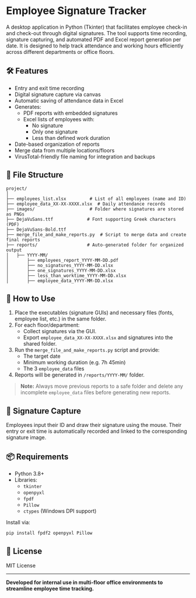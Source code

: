 # Employee Signature Tracker

A desktop application in Python (Tkinter) that facilitates employee check-in and check-out through digital signatures. The tool supports time recording, signature capturing, and automated PDF and Excel report generation per date. It is designed to help track attendance and working hours efficiently across different departments or office floors.

## 🛠 Features

- Entry and exit time recording
- Digital signature capture via canvas
- Automatic saving of attendance data in Excel
- Generates:
  - PDF reports with embedded signatures
  - Excel lists of employees with:
    - No signature
    - Only one signature
    - Less than defined work duration
- Date-based organization of reports
- Merge data from multiple locations/floors
- VirusTotal-friendly file naming for integration and backups

## 📁 File Structure

```
project/
│
├── employees_list.xlsx         # List of all employees (name and ID)
├── employee_data_XX-XX-XXXX.xlsx  # Daily attendance records
├── images/                     # Folder where signatures are stored as PNGs
├── DejaVuSans.ttf             # Font supporting Greek characters (PDF)
├── DejaVuSans-Bold.ttf
├── merge_file_and_make_reports.py  # Script to merge data and create final reports
├── reports/                   # Auto-generated folder for organized output
│   ├── YYYY-MM/
│       ├── employees_report_YYYY-MM-DD.pdf
│       ├── no_signatures_YYYY-MM-DD.xlsx
│       ├── one_signatures_YYYY-MM-DD.xlsx
│       ├── less_than_worktime_YYYY-MM-DD.xlsx
│       ├── employee_data_YYYY-MM-DD.xlsx
```

## 🚀 How to Use

1. Place the executables (signature GUIs) and necessary files (fonts, employee list, etc.) in the same folder.
2. For each floor/department:
   - Collect signatures via the GUI.
   - Export `employee_data_XX-XX-XXXX.xlsx` and signatures into the shared folder.
3. Run the `merge_file_and_make_reports.py` script and provide:
   - The target date
   - Minimum working duration (e.g. 7h 45min)
   - The 3 `employee_data` files
4. Reports will be generated in `/reports/YYYY-MM/` folder.

> **Note:** Always move previous reports to a safe folder and delete any incomplete `employee_data` files before generating new reports.

## 🕋️ Signature Capture

Employees input their ID and draw their signature using the mouse. Their entry or exit time is automatically recorded and linked to the corresponding signature image.

## 📦 Requirements

- Python 3.8+
- Libraries:
  - `tkinter`
  - `openpyxl`
  - `fpdf`
  - `Pillow`
  - `ctypes` (Windows DPI support)

Install via:

```bash
pip install fpdf2 openpyxl Pillow
```

## 📁 License

MIT License

---

**Developed for internal use in multi-floor office environments to streamline employee time tracking.**

